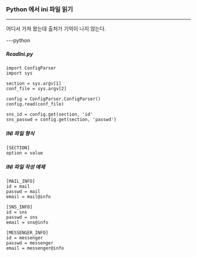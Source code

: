 ### Python 에서 ini 파일 읽기

---

어디서 가져 왔는데 출처가 기억이 나지 않는다.

---python

##### ReadIni.py

	import ConfigParser
	import sys
	
	section = sys.argv[1]
	conf_file = sys.argv[2]
	
	config = ConfigParser.ConfigParser()
	config.read(conf_file)
	
	sns_id = config.get(section, 'id'
	sns_passwd = config.get(section, 'passwd')



##### INI 파일 형식

	[SECTION]
	option = value



##### INI 파일 작성 예제

	[MAIL_INFO]
	id = mail
	passwd = mail
	email = mail@info
	
	[SNS_INFO]
	id = sns
	passwd = sns
	email = sns@info
	
	[MESSENGER_INFO]
	id = messenger
	passwd = messenger
	email = messenger@info

